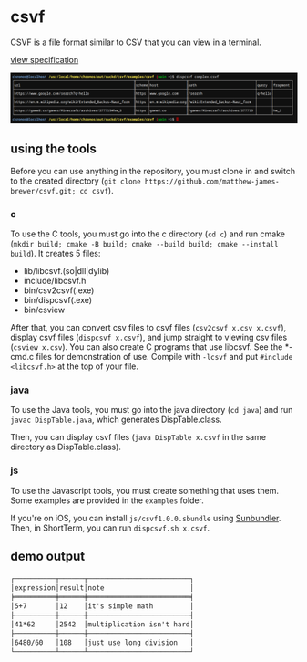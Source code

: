 # csvf
CSVF is a file format similar to CSV that you can view in a terminal.

[view specification](https://github.com/matthew-james-brewer/csvf/blob/master/csvf-0.0.1.md)

![screenshot](https://github.com/matthew-james-brewer/csvf/blob/master/screenshot.png?raw=true)

## using the tools

Before you can use anything in the repository, you must clone in and switch to the created directory (`git clone https://github.com/matthew-james-brewer/csvf.git; cd csvf`).

### c

To use the C tools, you must go into the c directory (`cd c`) and run cmake (`mkdir build; cmake -B build; cmake --build build; cmake --install build`). It creates 5 files:

 * lib/libcsvf.(so|dll|dylib)
 * include/libcsvf.h
 * bin/csv2csvf(.exe)
 * bin/dispcsvf(.exe)
 * bin/csview

After that, you can convert csv files to csvf files (`csv2csvf x.csv x.csvf`), display csvf files (`dispcsvf x.csvf`), and jump straight to viewing csv files (`csview x.csv`).
You can also create C programs that use libcsvf. See the *-cmd.c files for demonstration of use. Compile with `-lcsvf` and put `#include <libcsvf.h>` at the top of your file.

### java

To use the Java tools, you must go into the java directory (`cd java`) and run `javac DispTable.java`, which generates DispTable.class.

Then, you can display csvf files (`java DispTable x.csvf` in the same directory as DispTable.class).

### js

To use the Javascript tools, you must create something that uses them. Some examples are provided in the `examples` folder.

If you're on iOS, you can install `js/csvf1.0.0.sbundle` using [Sunbundler](https://github.com/sbundle/sbundle-repo). Then, in ShortTerm, you can run `dispcsvf.sh x.csvf`.

## demo output

```
┌──────────┬──────┬─────────────────────────┐
│expression│result│note                     │
╞══════════╪══════╪═════════════════════════╡
│5+7       │12    │it's simple math         │
├──────────┼──────┼─────────────────────────┤
│41*62     │2542  │multiplication isn't hard│
├──────────┼──────┼─────────────────────────┤
│6480/60   │108   │just use long division   │
└──────────┴──────┴─────────────────────────┘
```
